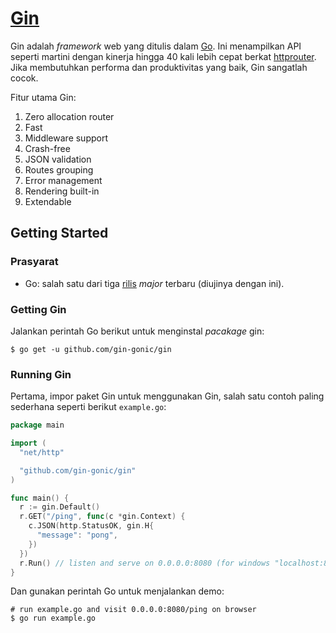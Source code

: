 # [Gin](https://github.com/gin-gonic/gin)

Gin adalah _framework_ web yang ditulis dalam [Go](https://go.dev/). Ini menampilkan API seperti martini dengan kinerja
hingga 40 kali lebih cepat berkat [httprouter](https://github.com/julienschmidt/httprouter). Jika membutuhkan performa dan
produktivitas yang baik, Gin sangatlah cocok.

Fitur utama Gin:
1. Zero allocation router
2. Fast
3. Middleware support
4. Crash-free
5. JSON validation
6. Routes grouping
7. Error management
8. Rendering built-in
9. Extendable

## Getting Started

### Prasyarat

- Go: salah satu dari tiga [rilis](https://go.dev/doc/devel/release) _major_ terbaru (diujinya dengan ini).

### Getting Gin

Jalankan perintah Go berikut untuk menginstal _pacakage_ gin:
```shell
$ go get -u github.com/gin-gonic/gin
```

### Running Gin

Pertama, impor paket Gin untuk menggunakan Gin, salah satu contoh paling sederhana seperti berikut `example.go`:
```go
package main

import (
  "net/http"

  "github.com/gin-gonic/gin"
)

func main() {
  r := gin.Default()
  r.GET("/ping", func(c *gin.Context) {
    c.JSON(http.StatusOK, gin.H{
      "message": "pong",
    })
  })
  r.Run() // listen and serve on 0.0.0.0:8080 (for windows "localhost:8080")
}
```

Dan gunakan perintah Go untuk menjalankan demo:
```shell
# run example.go and visit 0.0.0.0:8080/ping on browser
$ go run example.go
```
